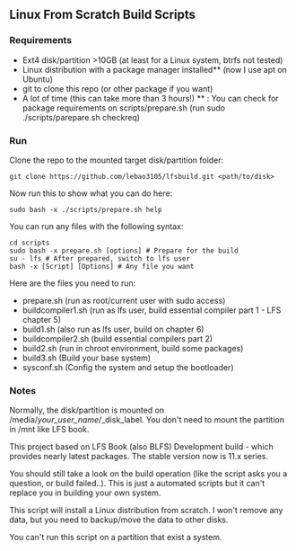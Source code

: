 ## Linux From Scratch Build Scripts

### Requirements
* Ext4 disk/partition >10GB (at least for a Linux system, btrfs not tested)
* Linux distribution with a package manager installed** (now I use apt on Ubuntu)
* git to clone this repo (or other package if you want)
* A lot of time (this can take more than 3 hours!)
** : You can check for package requirements on scripts/prepare.sh (run sudo ./scripts/parepare.sh checkreq)

### Run
Clone the repo to the mounted target disk/partition folder:
```
git clone https://github.com/lebao3105/lfsbuild.git <path/to/disk>
```
Now run this to show what you can do here:
```
sudo bash -x ./scripts/prepare.sh help
```

You can run any files with the following syntax:
```
cd scripts
sudo bash -x prepare.sh [options] # Prepare for the build
su - lfs # After prepared, switch to lfs user
bash -x [Script] [Options] # Any file you want
```

Here are the files you need to run:
* prepare.sh (run as root/current user with sudo access)
* buildcompiler1.sh (run as lfs user, build essential compiler part 1 - LFS chapter 5)
* build1.sh (also run as lfs user, build on chapter 6)
* buildcompiler2.sh (build essential compilers part 2)
* build2.sh (run in chroot environment, build some packages)
* build3.sh (Build your base system)
* sysconf.sh (Config the system and setup the bootloader)

### Notes
Normally, the disk/partition is mounted on /media/_your_user_name_/_disk_label. You don't need to mount the partition in /mnt like LFS book.

This project based on LFS Book (also BLFS) Development build - which provides nearly latest packages. The stable version now is 11.x series.

You should still take a look on the build operation (like the script asks you a question, or build failed..). This is just a automated scripts but it can't replace you in building your own system.

This script will install a Linux distribution from scratch. I won't remove any data, but you need to backup/move the data to other disks.

You can't run this script on a partition that exist a system.